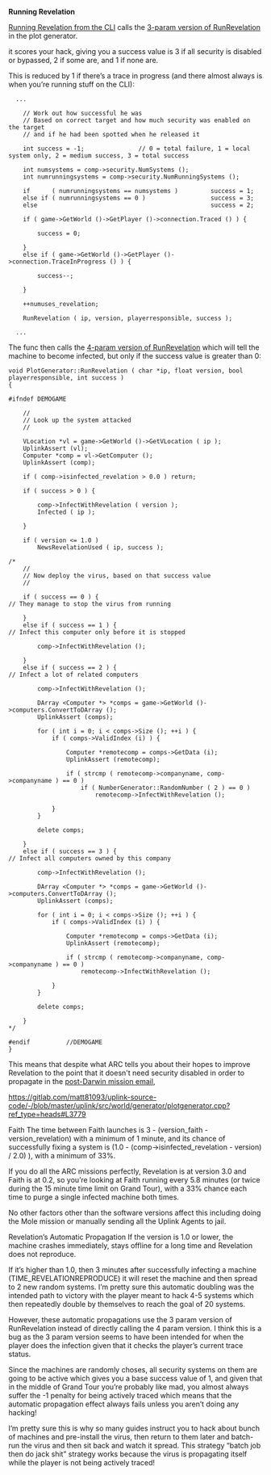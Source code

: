 
**Running Revelation**

[Running Revelation from the CLI](https://gitlab.com/matt81093/uplink-source-code/-/blob/master/uplink/src/interface/remoteinterface/consolescreen_interface.cpp?ref_type=heads#L615) calls the [3-param version of RunRevelation](https://gitlab.com/matt81093/uplink-source-code/-/blob/master/uplink/src/world/generator/plotgenerator.cpp?ref_type=heads#L841) in the plot generator.

it scores your hack, giving you a success value is 3 if all security is disabled or bypassed, 2 if some are, and 1 if none are.

This is reduced by 1 if there’s a trace in progress (and there almost always is when you’re running stuff on the CLI):

```
  ...

	// Work out how successful he was
	// Based on correct target and how much security was enabled on the target
	// and if he had been spotted when he released it

	int success = -1;				// 0 = total failure, 1 = local system only, 2 = medium success, 3 = total success

	int numsystems = comp->security.NumSystems ();
	int numrunningsystems = comp->security.NumRunningSystems ();

	if		( numrunningsystems == numsystems ) 		success = 1;
	else if ( numrunningsystems == 0 )					success = 3;
	else												success = 2;

	if ( game->GetWorld ()->GetPlayer ()->connection.Traced () ) {

		success = 0;

	}
	else if ( game->GetWorld ()->GetPlayer ()->connection.TraceInProgress () ) {

		success--;

	}

	++numuses_revelation;

	RunRevelation ( ip, version, playerresponsible, success );

  ...
```



The func then calls the [4-param version of RunRevelation](https://gitlab.com/matt81093/uplink-source-code/-/blob/master/uplink/src/world/generator/plotgenerator.cpp?ref_type=heads#L941) which will tell the machine to become infected, but only if the success value is greater than 0:
```
void PlotGenerator::RunRevelation ( char *ip, float version, bool playerresponsible, int success )
{

#ifndef DEMOGAME

	//
	// Look up the system attacked
	//

	VLocation *vl = game->GetWorld ()->GetVLocation ( ip );
	UplinkAssert (vl);
	Computer *comp = vl->GetComputer ();
	UplinkAssert (comp);

    if ( comp->isinfected_revelation > 0.0 ) return;

    if ( success > 0 ) {

        comp->InfectWithRevelation ( version );
        Infected ( ip );

    }

    if ( version <= 1.0 )
       	NewsRevelationUsed ( ip, success );

/*
	//
	// Now deploy the virus, based on that success value
	//

	if ( success == 0 ) {												// They manage to stop the virus from running

	}
	else if ( success == 1 ) {											// Infect this computer only before it is stopped

		comp->InfectWithRevelation ();

	}
	else if ( success == 2 ) {											// Infect a lot of related computers

		comp->InfectWithRevelation ();

		DArray <Computer *> *comps = game->GetWorld ()->computers.ConvertToDArray ();
		UplinkAssert (comps);

		for ( int i = 0; i < comps->Size (); ++i ) {
			if ( comps->ValidIndex (i) ) {

				Computer *remotecomp = comps->GetData (i);
				UplinkAssert (remotecomp);

				if ( strcmp ( remotecomp->companyname, comp->companyname ) == 0 )
					if ( NumberGenerator::RandomNumber ( 2 ) == 0 )
						remotecomp->InfectWithRevelation ();

			}
		}

		delete comps;

	}
	else if ( success == 3 ) {											// Infect all computers owned by this company

		comp->InfectWithRevelation ();

		DArray <Computer *> *comps = game->GetWorld ()->computers.ConvertToDArray ();
		UplinkAssert (comps);

		for ( int i = 0; i < comps->Size (); ++i ) {
			if ( comps->ValidIndex (i) ) {

				Computer *remotecomp = comps->GetData (i);
				UplinkAssert (remotecomp);

				if ( strcmp ( remotecomp->companyname, comp->companyname ) == 0 )
					remotecomp->InfectWithRevelation ();

			}
		}

		delete comps;

	}
*/

#endif			//DEMOGAME
}
```

This means that despite what ARC tells you about their hopes to improve Revelation to the point that it doesn't need security disabled in order to propagate in the [post-Darwin mission email](https://gitlab.com/matt81093/uplink-source-code/-/blob/master/uplink/src/world/generator/plotgenerator.cpp?ref_type=heads#L4164), 


https://gitlab.com/matt81093/uplink-source-code/-/blob/master/uplink/src/world/generator/plotgenerator.cpp?ref_type=heads#L3779

Faith
The time between Faith launches is 3 - (version_faith - version_revelation) with a minimum of 1 minute, and its chance of successfully fixing a system is (1.0 - (comp->isinfected_revelation - version) / 2.0) ), with a minimum of 33%.

If you do all the ARC missions perfectly, Revelation is at version 3.0 and Faith is at 0.2, so you’re looking at Faith running every 5.8 minutes (or twice during the 15 minute time limit on Grand Tour), with a 33% chance each time to purge a single infected machine both times.

No other factors other than the software versions affect this including doing the Mole mission or manually sending all the Uplink Agents to jail.



Revelation’s Automatic Propagation
If the version is 1.0 or lower, the machine crashes immediately, stays offline for a long time and Revelation does not reproduce. 

If it’s higher than 1.0, then 3 minutes after successfully infecting a machine (TIME_REVELATIONREPRODUCE) it will reset the machine and then spread to 2 new random systems. I’m pretty sure this automatic doubling was the intended path to victory with the player meant to hack 4-5 systems which then repeatedly double by themselves to reach the goal of 20 systems.

However, these automatic propagations use the 3 param version of RunRevelation instead of directly calling the 4 param version. I think this is a bug as the 3 param version seems to have been intended for when the player does the infection given that it checks the player’s current trace status. 

Since the machines are randomly choses, all security systems on them are going to be active which gives you a base success value of 1, and given that in the middle of Grand Tour you’re probably like mad, you almost always suffer the -1 penalty for being actively traced which means that the automatic propagation effect always fails unless you aren’t doing any hacking!

I’m pretty sure this is why so many guides instruct you to hack about bunch of machines and pre-install the virus, then return to them later and batch-run the virus and then sit back and watch it spread. This strategy “batch job then do jack shit” strategy works because the virus is propagating itself while the player is not being actively traced!
